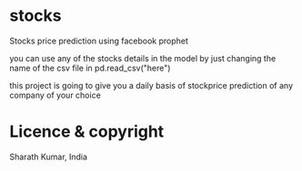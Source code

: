 # stocks
Stocks price prediction using facebook prophet

you can use any of the stocks details in the model by just changing the name of the csv file in pd.read_csv("here")

this project is going to give you a daily basis of stockprice prediction of any company of your choice


# Licence & copyright
Sharath Kumar, India
